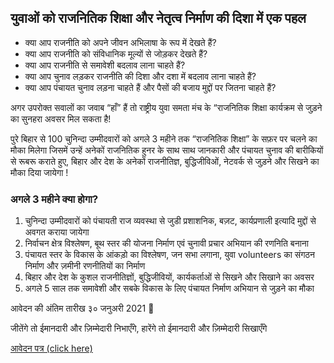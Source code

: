 ## युवाओं को राजनितिक शिक्षा और नेतृत्व निर्माण की दिशा में एक पहल  

* क्या आप राजनीति को अपने जीवन अभिलाषा के रूप में देखते हैं?  
* क्या आप राजनीति को संविधानिक मूल्यों से जोड़कर देखते हैं?  
* क्या आप राजनीति से समावेशी बदलाव लाना चाहते हैं?  
* क्या आप चुनाव लड़कर राजनीति की दिशा और दशा में बदलाव लाना चाहते हैं?   
* क्या आप पंचायत चुनाव लड़ना चाहते हैं और पैसों की बजाय मुद्दों पर जितना चाहते हैं?  

अगर उपरोक्त सवालों का जवाब “हाँ” हैं तो राष्ट्रीय युवा समता मंच के “राजनितिक शिक्षा कार्यक्रम से जुड़ने का सुनहरा अवसर मिल सकता है!  

पुरे बिहार से 100 चुनिन्दा उम्मीदवारों को अगले 3 महीने तक “राजनितिक शिक्षा” के सफ़र पर चलने का मौका मिलेगा जिसमें उन्हें अनेकों राजनितिक हुनर के साथ साथ जानकारी और पंचायत चुनाव की बारीकियों से रूबरू कराते हुए, बिहार और देश के अनेकों राजनीतिज्ञ, बुद्धिजीविओं, नेटवर्क से जुड़ने और सिखने का मौका दिया जायेगा !

### अगले 3 महीने क्या होगा?
1. चुनिन्दा उम्मीदवारों को पंचायती राज व्यवस्था से जुडी प्रशाशनिक, बज़ट, कार्यप्रणाली इत्यादि मुद्दों से अवगत कराया जायेगा
2. निर्वाचन क्षेत्र विश्लेषण, बूथ स्तर की योजना निर्माण एवं चुनावी प्रचार अभियान की रणनिति बनाना
3. पंचायत स्तर के विकास के आंकड़ो का विश्लेषण, जन सभा लगाना, युवा volunteers का संगठन निर्माण और ज़मीनी रणनीतियों का निर्माण
4. बिहार और देश के कुशल राजनीतिज्ञों, बुद्धिजीवियों, कार्यकर्ताओं से सिखने और सिखाने का अवसर
5. अगले 5 साल तक समावेशी और सबके विकास के लिए पंचायत निर्माण अभियान से जुड़ने का मौका

आवेदन की अंतिम तारीख ३० जनुअरी 2021 📅 

जीतेंगे तो ईमानदारी और ज़िम्मेदारी निभाएँगे, हारेंगे तो ईमानदारी और ज़िम्मेदारी सिखाएँगे

[आवेदन पत्र (click here)](https://aadityadar.github.io/nyef/form.html)
